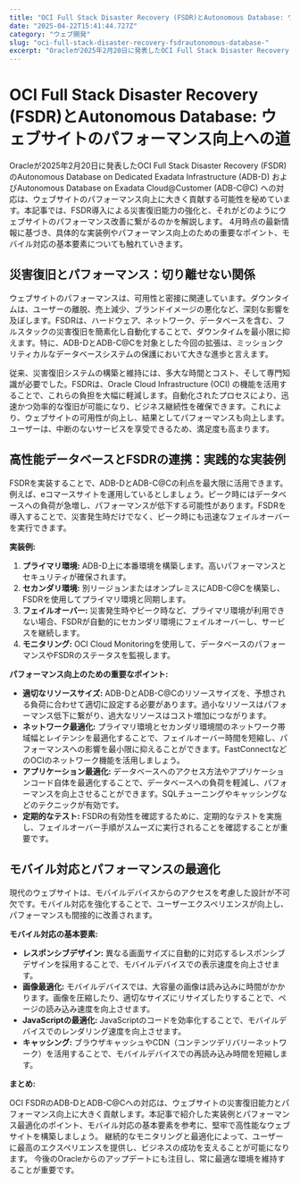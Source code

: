 ```yaml
---
title: "OCI Full Stack Disaster Recovery (FSDR)とAutonomous Database: ウェブサイトのパフォーマンス向上への道"
date: "2025-04-22T15:41:44.727Z"
category: "ウェブ開発"
slug: "oci-full-stack-disaster-recovery-fsdrautonomous-database-"
excerpt: "Oracleが2025年2月20日に発表したOCI Full Stack Disaster Recovery (FSDR) のAutonomous Database on Dedicated Exadata Infrastructure (ADB-D) およびAutonomous Database"
---
```


# OCI Full Stack Disaster Recovery (FSDR)とAutonomous Database: ウェブサイトのパフォーマンス向上への道

Oracleが2025年2月20日に発表したOCI Full Stack Disaster Recovery (FSDR) のAutonomous Database on Dedicated Exadata Infrastructure (ADB-D) およびAutonomous Database on Exadata Cloud@Customer (ADB-C@C) への対応は、ウェブサイトのパフォーマンス向上に大きく貢献する可能性を秘めています。本記事では、FSDR導入による災害復旧能力の強化と、それがどのようにウェブサイトのパフォーマンス改善に繋がるのかを解説します。  4月時点の最新情報に基づき、具体的な実装例やパフォーマンス向上のための重要なポイント、モバイル対応の基本要素についても触れていきます。


## 災害復旧とパフォーマンス：切り離せない関係

ウェブサイトのパフォーマンスは、可用性と密接に関連しています。ダウンタイムは、ユーザーの離脱、売上減少、ブランドイメージの悪化など、深刻な影響を及ぼします。FSDRは、ハードウェア、ネットワーク、データベースを含む、フルスタックの災害復旧を簡素化し自動化することで、ダウンタイムを最小限に抑えます。特に、ADB-DとADB-C@Cを対象とした今回の拡張は、ミッションクリティカルなデータベースシステムの保護において大きな進歩と言えます。

従来、災害復旧システムの構築と維持には、多大な時間とコスト、そして専門知識が必要でした。FSDRは、Oracle Cloud Infrastructure (OCI) の機能を活用することで、これらの負担を大幅に軽減します。自動化されたプロセスにより、迅速かつ効率的な復旧が可能になり、ビジネス継続性を確保できます。これにより、ウェブサイトの可用性が向上し、結果としてパフォーマンスも向上します。ユーザーは、中断のないサービスを享受できるため、満足度も高まります。


## 高性能データベースとFSDRの連携：実践的な実装例

FSDRを実装することで、ADB-DとADB-C@Cの利点を最大限に活用できます。例えば、eコマースサイトを運用しているとしましょう。ピーク時にはデータベースへの負荷が急増し、パフォーマンスが低下する可能性があります。FSDRを導入することで、災害発生時だけでなく、ピーク時にも迅速なフェイルオーバーを実行できます。

**実装例:**

1. **プライマリ環境:** ADB-D上に本番環境を構築します。高いパフォーマンスとセキュリティが確保されます。
2. **セカンダリ環境:** 別リージョンまたはオンプレミスにADB-C@Cを構築し、FSDRを使用してプライマリ環境と同期します。
3. **フェイルオーバー:** 災害発生時やピーク時など、プライマリ環境が利用できない場合、FSDRが自動的にセカンダリ環境にフェイルオーバーし、サービスを継続します。
4. **モニタリング:** OCI Cloud Monitoringを使用して、データベースのパフォーマンスやFSDRのステータスを監視します。


**パフォーマンス向上のための重要なポイント:**

* **適切なリソースサイズ:** ADB-DとADB-C@Cのリソースサイズを、予想される負荷に合わせて適切に設定する必要があります。過小なリソースはパフォーマンス低下に繋がり、過大なリソースはコスト増加につながります。
* **ネットワーク最適化:** プライマリ環境とセカンダリ環境間のネットワーク帯域幅とレイテンシを最適化することで、フェイルオーバー時間を短縮し、パフォーマンスへの影響を最小限に抑えることができます。FastConnectなどのOCIのネットワーク機能を活用しましょう。
* **アプリケーション最適化:** データベースへのアクセス方法やアプリケーションコード自体を最適化することで、データベースへの負荷を軽減し、パフォーマンスを向上させることができます。SQLチューニングやキャッシングなどのテクニックが有効です。
* **定期的なテスト:** FSDRの有効性を確認するために、定期的なテストを実施し、フェイルオーバー手順がスムーズに実行されることを確認することが重要です。


## モバイル対応とパフォーマンスの最適化

現代のウェブサイトは、モバイルデバイスからのアクセスを考慮した設計が不可欠です。モバイル対応を強化することで、ユーザーエクスペリエンスが向上し、パフォーマンスも間接的に改善されます。

**モバイル対応の基本要素:**

* **レスポンシブデザイン:** 異なる画面サイズに自動的に対応するレスポンシブデザインを採用することで、モバイルデバイスでの表示速度を向上させます。
* **画像最適化:** モバイルデバイスでは、大容量の画像は読み込みに時間がかかります。画像を圧縮したり、適切なサイズにリサイズしたりすることで、ページの読み込み速度を向上させます。
* **JavaScriptの最適化:** JavaScriptのコードを効率化することで、モバイルデバイスでのレンダリング速度を向上させます。
* **キャッシング:** ブラウザキャッシュやCDN（コンテンツデリバリーネットワーク）を活用することで、モバイルデバイスでの再読み込み時間を短縮します。


**まとめ:**

OCI FSDRのADB-DとADB-C@Cへの対応は、ウェブサイトの災害復旧能力とパフォーマンス向上に大きく貢献します。本記事で紹介した実装例とパフォーマンス最適化のポイント、モバイル対応の基本要素を参考に、堅牢で高性能なウェブサイトを構築しましょう。  継続的なモニタリングと最適化によって、ユーザーに最高のエクスペリエンスを提供し、ビジネスの成功を支えることが可能になります。  今後のOracleからのアップデートにも注目し、常に最適な環境を維持することが重要です。
